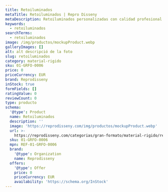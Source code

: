 ```yaml
---
title: Retoiluminados
metaTitle: Retoiluminados | Repro Disseny
metaDescription: Retoiluminados personalizadas con calidad profesional en Cataluña.
keywords:
  - retoiluminados
searchTerms:
  - retoiluminados
image: /img/productos/mockupProduct.webp
galleryImages: []
alt: alt descripció de la foto
slug: retoiluminados
category: material-rigido
sku: 01-GRFO-0006
price: 0
priceCurrency: EUR
brand: Reprodisseny
inStock: true
formFields: []
ratingValue: 0
reviewCount: 0
type: producto
schema:
  '@type': Product
  name: Retoiluminados
  description: ''
  image: 'https://reprodisseny.com/img/productos/mockupProduct.webp'
  url: >-
    https://reprodisseny.com/categorias/gran-formato/material-rigido/retoiluminados
  sku: 01-GRFO-0006
  mpn: REF-01-GRFO-0006
  brand:
    '@type': Organization
    name: Reprodisseny
  offers:
    '@type': Offer
    price: 0
    priceCurrency: EUR
    availability: 'https://schema.org/InStock'
---
```


